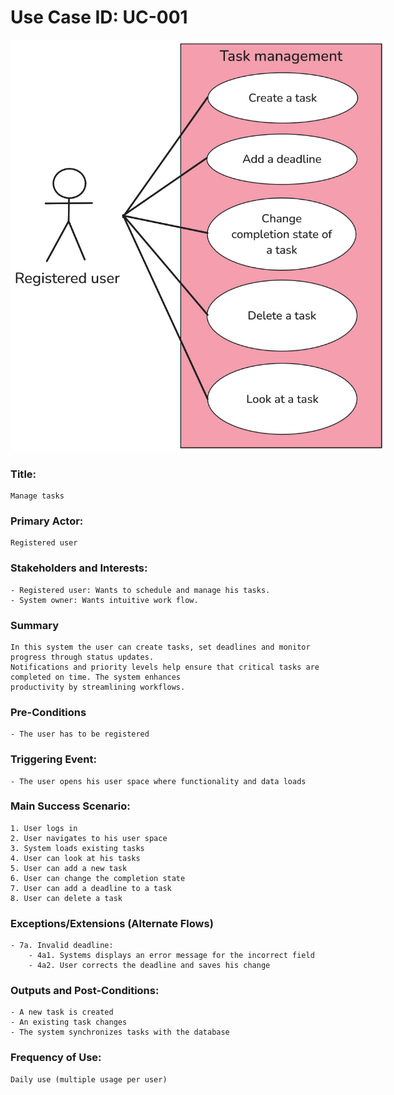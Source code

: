 # Use Case ID: UC-001

<img src="/docs/figures/use-case-task-management.png" alt="Task Management" style="max-width:600px;">

### Title:

    Manage tasks

### Primary Actor:

    Registered user

### Stakeholders and Interests:

    - Registered user: Wants to schedule and manage his tasks.
    - System owner: Wants intuitive work flow.

### Summary

    In this system the user can create tasks, set deadlines and monitor progress through status updates.
    Notifications and priority levels help ensure that critical tasks are completed on time. The system enhances
    productivity by streamlining workflows.

### Pre-Conditions

    - The user has to be registered

### Triggering Event:

    - The user opens his user space where functionality and data loads

### Main Success Scenario:

    1. User logs in
    2. User navigates to his user space
    3. System loads existing tasks
    4. User can look at his tasks
    5. User can add a new task
    6. User can change the completion state
    7. User can add a deadline to a task
    8. User can delete a task

### Exceptions/Extensions (Alternate Flows)

    - 7a. Invalid deadline:
        - 4a1. Systems displays an error message for the incorrect field
        - 4a2. User corrects the deadline and saves his change

### Outputs and Post-Conditions:

    - A new task is created
    - An existing task changes
    - The system synchronizes tasks with the database

### Frequency of Use:

    Daily use (multiple usage per user)
